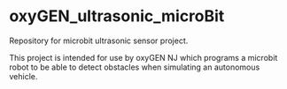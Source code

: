 # oxyGEN_ultrasonic_microBit
Repository for microbit ultrasonic sensor project.

This project is intended for use by oxyGEN NJ which programs a microbit robot to be able to detect obstacles when simulating an autonomous vehicle.
